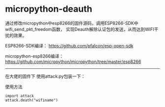 # micropython-deauth
通过修改micropython中esp8266的固件源码，调用ESP8266-SDK中wifi_send_pkt_freedom函数，
实现Deauth解除认证包的发送，从而达到WIFI干扰的效果。

ESP8266-SDK编译：
https://github.com/pfalcon/esp-open-sdk

micropython-esp8266编译：
https://github.com/micropython/micropython/tree/master/esp8266

----------


在大佬的固件下
使用attack.py包装一下：  
  
  

使用方法
```
import attack
attack.death("wifiname")

```


